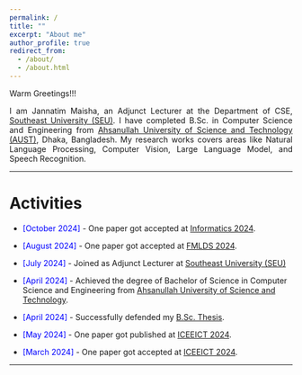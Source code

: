 ```yaml
---
permalink: /
title: ""
excerpt: "About me"
author_profile: true
redirect_from: 
  - /about/
  - /about.html
---
```


Warm Greetings!!!

<div style="text-align: justify"> 

I am Jannatim Maisha, an Adjunct Lecturer at the Department of CSE, <a href="https://seu.edu.bd/index.php">Southeast University (SEU)</a>. I have completed B.Sc. in Computer Science and Engineering from <a href="http://aust.edu/">Ahsanullah University of Science and Technology (AUST)</a>, Dhaka, Bangladesh. My research works covers areas like Natural Language Processing, Computer Vision, Large Language Model, and Speech Recognition.
</div>

-----------

# Activities 

* <span style="color:Blue"> [October 2024]  </span> - One paper got accepted at [Informatics 2024](https://informatics.kpi.fei.tuke.sk/).
* <span style="color:Blue"> [August 2024]  </span> - One paper got accepted at [FMLDS 2024](https://fmlds.org/).
* <span style="color:Blue"> [July 2024]  </span> - Joined as Adjunct Lecturer at <a href="https://seu.edu.bd/index.php">Southeast University (SEU)</a>
* <span style="color:Blue"> [April 2024]  </span> - Achieved the degree of Bachelor of Science in Computer Science and Engineering from [Ahsanullah University of Science and Technology](http://aust.edu/).
* <span style="color:Blue"> [April 2024]  </span> - Successfully defended my [B.Sc. Thesis](https://jannatim-maisha.github.io/files/Academic_Thesis.pdf).

* <span style="color:Blue"> [May 2024]  </span> - One paper got published at [ICEEICT 2024](https://iceeict.mist.ac.bd/).

* <span style="color:Blue"> [March 2024]  </span> - One paper got accepted at [ICEEICT 2024](https://iceeict.mist.ac.bd/).

<script type="text/javascript" src="//rf.revolvermaps.com/0/0/8.js?i=52vxgbx02tg&amp;m=0&amp;c=ff0000&amp;cr1=ffffff&amp;f=arial&amp;l=33" async="async"></script>

-----------


